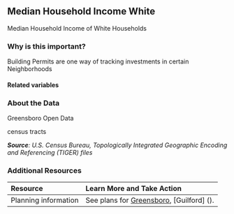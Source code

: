 ## Median Household Income White 
Median Household Income of White Households

### Why is this important?
Building Permits are one way of tracking investments in certain Neighborhoods

#### Related variables


### About the Data
Greensboro Open Data

census tracts 

_**Source**: U.S. Census Bureau, Topologically Integrated Geographic Encoding and Referencing (TIGER) files_

### Additional Resources
| Resource | Learn More and Take Action | 
|:--- | :--- |
|Planning information| See plans for [Greensboro](), [Guilford] ().
